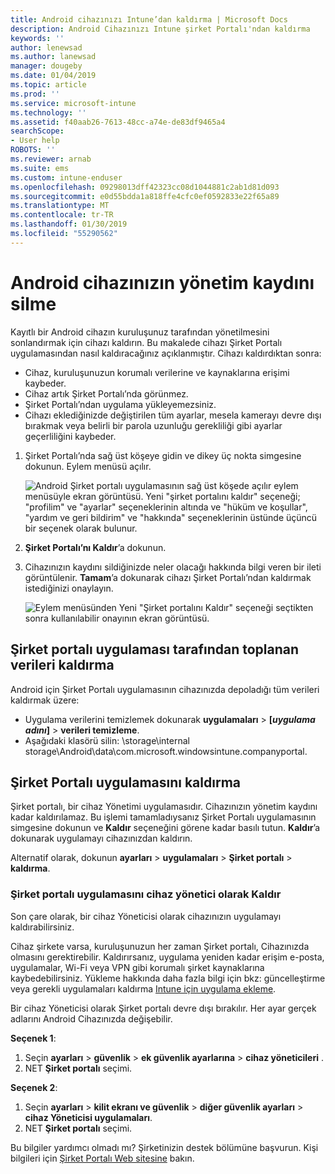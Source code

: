 ```yaml
---
title: Android cihazınızı Intune’dan kaldırma | Microsoft Docs
description: Android Cihazınızı Intune şirket Portalı'ndan kaldırma
keywords: ''
author: lenewsad
ms.author: lanewsad
manager: dougeby
ms.date: 01/04/2019
ms.topic: article
ms.prod: ''
ms.service: microsoft-intune
ms.technology: ''
ms.assetid: f40aab26-7613-48cc-a74e-de83df9465a4
searchScope:
- User help
ROBOTS: ''
ms.reviewer: arnab
ms.suite: ems
ms.custom: intune-enduser
ms.openlocfilehash: 09298013dff42323cc08d1044881c2ab1d81d093
ms.sourcegitcommit: e0d55bdda1a818ffe4cfc0ef0592833e22f65a89
ms.translationtype: MT
ms.contentlocale: tr-TR
ms.lasthandoff: 01/30/2019
ms.locfileid: "55290562"
---
```

# <a name="unenroll-your-android-device-from-management"></a>Android cihazınızın yönetim kaydını silme  

Kayıtlı bir Android cihazın kuruluşunuz tarafından yönetilmesini sonlandırmak için cihazı kaldırın. Bu makalede cihazı Şirket Portalı uygulamasından nasıl kaldıracağınız açıklanmıştır. Cihazı kaldırdıktan sonra:  

* Cihaz, kuruluşunuzun korumalı verilerine ve kaynaklarına erişimi kaybeder.
* Cihaz artık Şirket Portalı’nda görünmez.
* Şirket Portalı’ndan uygulama yükleyemezsiniz.
* Cihazı eklediğinizde değiştirilen tüm ayarlar, mesela kamerayı devre dışı bırakmak veya belirli bir parola uzunluğu gerekliliği gibi ayarlar geçerliliğini kaybeder.  

1. Şirket Portalı’nda sağ üst köşeye gidin ve dikey üç nokta simgesine dokunun. Eylem menüsü açılır.

   ![Android Şirket portalı uygulamasının sağ üst köşede açılır eylem menüsüyle ekran görüntüsü. Yeni "şirket portalını kaldır" seçeneği; "profilim" ve "ayarlar" seçeneklerinin altında ve "hüküm ve koşullar", "yardım ve geri bildirim" ve "hakkında" seçeneklerinin üstünde üçüncü bir seçenek olarak bulunur.](./media/android_remove_cp_menu_action_after_1705.png)

2. **Şirket Portalı’nı Kaldır**’a dokunun.  

3. Cihazınızın kaydını sildiğinizde neler olacağı hakkında bilgi veren bir ileti görüntülenir. **Tamam**’a dokunarak cihazı Şirket Portalı’ndan kaldırmak istediğinizi onaylayın.

   ![Eylem menüsünden Yeni "Şirket portalını Kaldır" seçeneği seçtikten sonra kullanılabilir onayının ekran görüntüsü.](./media/android_remove_cp_menu_confirmation_after_1705.png)

## <a name="remove-data-collected-by-the-company-portal-app"></a>Şirket portalı uygulaması tarafından toplanan verileri kaldırma  

Android için Şirket Portalı uygulamasının cihazınızda depoladığı tüm verileri kaldırmak üzere:

-   Uygulama verilerini temizlemek dokunarak **uygulamaları** > **[*uygulama adını*]** > **verileri temizleme**.
-   Aşağıdaki klasörü silin: \storage\internal storage\Android\data\com.microsoft.windowsintune.companyportal.

## <a name="uninstall-the-company-portal-app"></a>Şirket Portalı uygulamasını kaldırma  
Şirket portalı, bir cihaz Yönetimi uygulamasıdır. Cihazınızın yönetim kaydını kadar kaldırılamaz. Bu işlemi tamamladıysanız Şirket Portalı uygulamasının simgesine dokunun ve **Kaldır** seçeneğini görene kadar basılı tutun. **Kaldır**’a dokunarak uygulamayı cihazınızdan kaldırın.  

Alternatif olarak, dokunun **ayarları** > **uygulamaları** > **Şirket portalı** > **kaldırma**.  

### <a name="remove-the-company-portal-app-as-a-device-administrator"></a>Şirket portalı uygulamasını cihaz yönetici olarak Kaldır  
Son çare olarak, bir cihaz Yöneticisi olarak cihazınızın uygulamayı kaldırabilirsiniz.  

Cihaz şirkete varsa, kuruluşunuzun her zaman Şirket portalı, Cihazınızda olmasını gerektirebilir. Kaldırırsanız, uygulama yeniden kadar erişim e-posta, uygulamalar, Wi-Fi veya VPN gibi korumalı şirket kaynaklarına kaybedebilirsiniz. Yükleme hakkında daha fazla bilgi için bkz: güncelleştirme veya gerekli uygulamaları kaldırma [Intune için uygulama ekleme](https://docs.microsoft.com/intune/apps-add#apps-that-are-added-automatically-by-intune).  

Bir cihaz Yöneticisi olarak Şirket portalı devre dışı bırakılır. Her ayar gerçek adlarını Android Cihazınızda değişebilir.  

**Seçenek 1**:  
1. Seçin **ayarları** > **güvenlik** > **ek güvenlik ayarlarına** > **cihaz yöneticileri** .  
2. NET **Şirket portalı** seçimi.  

**Seçenek 2**:  
1. Seçin **ayarları** > **kilit ekranı ve güvenlik** > **diğer güvenlik ayarları** > **cihaz Yöneticisi uygulamaları**.  
2. NET **Şirket portalı** seçimi.    

Bu bilgiler yardımcı olmadı mı? Şirketinizin destek bölümüne başvurun. Kişi bilgileri için [Şirket Portalı Web sitesine](https://go.microsoft.com/fwlink/?linkid=2010980) bakın.
